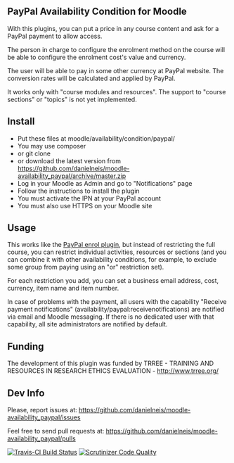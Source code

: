 PayPal Availability Condition for Moodle
----------------------------------------

With this plugins, you can put a price in any course content and ask for a PayPal payment to allow access.

The person in charge to configure the enrolment method on the course will be able to configure the enrolment cost's value and currency.

The user will be able to pay in some other currency at PayPal website. The conversion rates will be calculated and applied by PayPal.

It works only with "course modules and resources". The support to "course sections" or "topics" is not yet implemented.

Install
-------

* Put these files at moodle/availability/condition/paypal/
 * You may use composer
 * or git clone
 * or download the latest version from https://github.com/danielneis/moodle-availability_paypal/archive/master.zip
* Log in your Moodle as Admin and go to "Notifications" page
* Follow the instructions to install the plugin
* You must activate the IPN at your PayPal account
* You must also use HTTPS on your Moodle site

Usage
-----

This works like the [PayPal enrol plugin](https://docs.moodle.org/en/Paypal_enrolment), but instead of restricting the full course, you can restrict individual activities, resources or sections (and you can combine it with other availability conditions, for example, to exclude some group from paying using an "or" restriction set).

For each restriction you add, you can set a business email address, cost, currency, item name and item number.

In case of problems with the payment, all users with the capability "Receive payment notifications" (availability/paypal:receivenotifications) are notified via email and Moodle messaging. If there is no dedicated user with that capability, all site administrators are notified by default.


Funding
-------

The development of this plugin was funded by TRREE - TRAINING AND RESOURCES IN RESEARCH ETHICS EVALUATION - http://www.trree.org/

Dev Info
--------

Please, report issues at: https://github.com/danielneis/moodle-availability_paypal/issues

Feel free to send pull requests at: https://github.com/danielneis/moodle-availability_paypal/pulls

[![Travis-CI Build Status](https://travis-ci.org/danielneis/moodle-availability_paypal.svg?branch=master)](https://travis-ci.org/danielneis/moodle-availability_paypal)
[![Scrutinizer Code Quality](https://scrutinizer-ci.com/g/danielneis/moodle-availability_paypal/badges/quality-score.png?b=master)](https://scrutinizer-ci.com/g/danielneis/moodle-availability_paypal/?branch=master)
